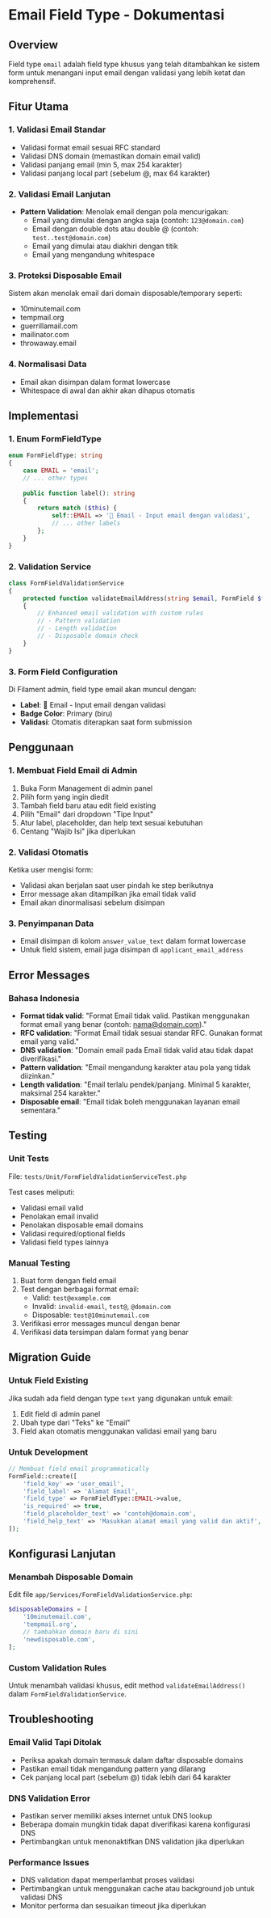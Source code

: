 # Email Field Type - Dokumentasi

## Overview

Field type `email` adalah field type khusus yang telah ditambahkan ke sistem form untuk menangani input email dengan validasi yang lebih ketat dan komprehensif.

## Fitur Utama

### 1. Validasi Email Standar
- Validasi format email sesuai RFC standard
- Validasi DNS domain (memastikan domain email valid)
- Validasi panjang email (min 5, max 254 karakter)
- Validasi panjang local part (sebelum @, max 64 karakter)

### 2. Validasi Email Lanjutan
- **Pattern Validation**: Menolak email dengan pola mencurigakan:
  - Email yang dimulai dengan angka saja (contoh: `123@domain.com`)
  - Email dengan double dots atau double @ (contoh: `test..test@domain.com`)
  - Email yang dimulai atau diakhiri dengan titik
  - Email yang mengandung whitespace

### 3. Proteksi Disposable Email
Sistem akan menolak email dari domain disposable/temporary seperti:
- 10minutemail.com
- tempmail.org
- guerrillamail.com
- mailinator.com
- throwaway.email

### 4. Normalisasi Data
- Email akan disimpan dalam format lowercase
- Whitespace di awal dan akhir akan dihapus otomatis

## Implementasi

### 1. Enum FormFieldType
```php
enum FormFieldType: string
{
    case EMAIL = 'email';
    // ... other types
    
    public function label(): string
    {
        return match ($this) {
            self::EMAIL => '📧 Email - Input email dengan validasi',
            // ... other labels
        };
    }
}
```

### 2. Validation Service
```php
class FormFieldValidationService
{
    protected function validateEmailAddress(string $email, FormField $field): array
    {
        // Enhanced email validation with custom rules
        // - Pattern validation
        // - Length validation
        // - Disposable domain check
    }
}
```

### 3. Form Field Configuration
Di Filament admin, field type email akan muncul dengan:
- **Label**: 📧 Email - Input email dengan validasi
- **Badge Color**: Primary (biru)
- **Validasi**: Otomatis diterapkan saat form submission

## Penggunaan

### 1. Membuat Field Email di Admin
1. Buka Form Management di admin panel
2. Pilih form yang ingin diedit
3. Tambah field baru atau edit field existing
4. Pilih "Email" dari dropdown "Tipe Input"
5. Atur label, placeholder, dan help text sesuai kebutuhan
6. Centang "Wajib Isi" jika diperlukan

### 2. Validasi Otomatis
Ketika user mengisi form:
- Validasi akan berjalan saat user pindah ke step berikutnya
- Error message akan ditampilkan jika email tidak valid
- Email akan dinormalisasi sebelum disimpan

### 3. Penyimpanan Data
- Email disimpan di kolom `answer_value_text` dalam format lowercase
- Untuk field sistem, email juga disimpan di `applicant_email_address`

## Error Messages

### Bahasa Indonesia
- **Format tidak valid**: "Format Email tidak valid. Pastikan menggunakan format email yang benar (contoh: nama@domain.com)."
- **RFC validation**: "Format Email tidak sesuai standar RFC. Gunakan format email yang valid."
- **DNS validation**: "Domain email pada Email tidak valid atau tidak dapat diverifikasi."
- **Pattern validation**: "Email mengandung karakter atau pola yang tidak diizinkan."
- **Length validation**: "Email terlalu pendek/panjang. Minimal 5 karakter, maksimal 254 karakter."
- **Disposable email**: "Email tidak boleh menggunakan layanan email sementara."

## Testing

### Unit Tests
File: `tests/Unit/FormFieldValidationServiceTest.php`

Test cases meliputi:
- Validasi email valid
- Penolakan email invalid
- Penolakan disposable email domains
- Validasi required/optional fields
- Validasi field types lainnya

### Manual Testing
1. Buat form dengan field email
2. Test dengan berbagai format email:
   - Valid: `test@example.com`
   - Invalid: `invalid-email`, `test@`, `@domain.com`
   - Disposable: `test@10minutemail.com`
3. Verifikasi error messages muncul dengan benar
4. Verifikasi data tersimpan dalam format yang benar

## Migration Guide

### Untuk Field Existing
Jika sudah ada field dengan type `text` yang digunakan untuk email:
1. Edit field di admin panel
2. Ubah type dari "Teks" ke "Email"
3. Field akan otomatis menggunakan validasi email yang baru

### Untuk Development
```php
// Membuat field email programmatically
FormField::create([
    'field_key' => 'user_email',
    'field_label' => 'Alamat Email',
    'field_type' => FormFieldType::EMAIL->value,
    'is_required' => true,
    'field_placeholder_text' => 'contoh@domain.com',
    'field_help_text' => 'Masukkan alamat email yang valid dan aktif',
]);
```

## Konfigurasi Lanjutan

### Menambah Disposable Domain
Edit file `app/Services/FormFieldValidationService.php`:
```php
$disposableDomains = [
    '10minutemail.com',
    'tempmail.org',
    // tambahkan domain baru di sini
    'newdisposable.com',
];
```

### Custom Validation Rules
Untuk menambah validasi khusus, edit method `validateEmailAddress()` dalam `FormFieldValidationService`.

## Troubleshooting

### Email Valid Tapi Ditolak
- Periksa apakah domain termasuk dalam daftar disposable domains
- Pastikan email tidak mengandung pattern yang dilarang
- Cek panjang local part (sebelum @) tidak lebih dari 64 karakter

### DNS Validation Error
- Pastikan server memiliki akses internet untuk DNS lookup
- Beberapa domain mungkin tidak dapat diverifikasi karena konfigurasi DNS
- Pertimbangkan untuk menonaktifkan DNS validation jika diperlukan

### Performance Issues
- DNS validation dapat memperlambat proses validasi
- Pertimbangkan untuk menggunakan cache atau background job untuk validasi DNS
- Monitor performa dan sesuaikan timeout jika diperlukan